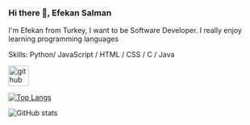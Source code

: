 ### Hi there 👋, Efekan Salman


I'm Efekan from Turkey, I want to be Software Developer. I really enjoy learning programming languages 

Skills: Python/ JavaScript / HTML / CSS / C / Java



[<img src='https://cdn.jsdelivr.net/npm/simple-icons@3.0.1/icons/github.svg' alt='github' height='40'>](https://github.com/EfekanSalman) 


[![Top Langs](https://github-readme-stats.vercel.app/api/top-langs/?username=EfekanSalman)](https://github.com/anuraghazra/github-readme-stats)

![GitHub stats](https://github-readme-stats.vercel.app/api?username=EfekanSalman&show_icons=true)  




